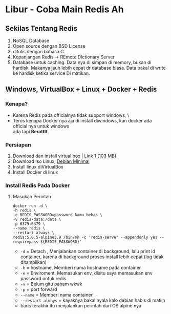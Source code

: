 # Libur - Coba Main Redis Ah
## Sekilas Tentang Redis
1. NoSQL Database
1. Open source dengan BSD License
1. ditulis dengan bahasa C
1. Kepanjangan Redis -> REmote DIctionary Server
1. Database untuk caching. Data nya di simpan di memory, bukan di hardisk. Makanya jauh lebih cepat dr database biasa. Data bakal di write ke hardisk ketika service Di matikan.

## Windows, VirtualBox + Linux + Docker + Redis
### Kenapa?
- Karena Redis pada officialnya tidak support windows, \
- Terus kenapa Docker nya aja di install diwindows, kan docker ada official nya untuk windows \
ada tapi **Beratttt**

### Persiapan
1. Download dan install virtual box | [Link 1 (103 MB)](https://www.virtualbox.org/wiki/Downloads)
1. Download Iso Linux, [Debian Minimal](https://cdimage.debian.org/debian-cd/current/amd64/iso-cd/)
1. Install linux diVirtualBox
1. Install Docker di linux

### Install Redis Pada Docker
1. Masukan Perintah
    ```docker
    docker run -d \
    -h redis \
    -e REDIS_PASSWORD=password_kamu_bebas \
    -v redis-data:/data \
    -p 6379:6379 \
    --name redis \
    --restart always \
    redis:5.0.5-alpine3.9 /bin/sh -c 'redis-server --appendonly yes --requirepass ${REDIS_PASSWORD}'
    ```
    - `-d` = Detach , Menjalankan container di background, lalu print id container, karena di background proses install lebih cepat (log tidak ditampilkan)
    - `-h` = hostname, Memberi nama hostname pada container
    - `-e` = Enviroment, Memasukan env, disitu saya memasukan env password untuk redis
    - `-v` = Belum gitu paham wkwk
    - `-p` = port forward
    - `--name` = Memberi nama container
    - `--restart always` = kayaknya bakal nyala kalo debian habis di matiin
    - baris terakhir itu menjalankan perintah dari OS alpine nya
    